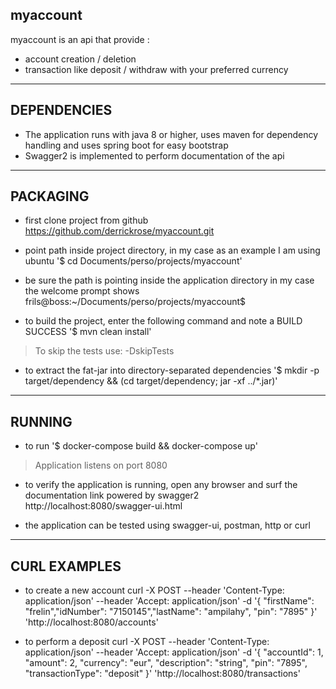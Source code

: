 myaccount
------------------------------------------------------------------------------------------------------
myaccount is an api that provide :
* account creation / deletion
* transaction like deposit / withdraw with your preferred currency

------------------------------------------------------------------------------------------------------
DEPENDENCIES
------------------------------------------------------------------------------------------------------
* The application runs with java 8 or higher,
uses maven for dependency handling and uses spring boot for easy bootstrap
* Swagger2 is implemented to perform documentation of the api

------------------------------------------------------------------------------------------------------
PACKAGING
------------------------------------------------------------------------------------------------------
* first clone project from github
https://github.com/derrickrose/myaccount.git

* point path inside project directory, in my case as an example I am using ubuntu
'$ cd Documents/perso/projects/myaccount'

* be sure the path is pointing inside the application directory
in my case the welcome prompt shows frils@boss:~/Documents/perso/projects/myaccount$

* to build the project, enter the following command and note a BUILD SUCCESS
'$ mvn clean install'
> To skip the tests use: -DskipTests

* to extract the fat-jar into directory-separated dependencies
'$ mkdir -p target/dependency && (cd target/dependency; jar -xf ../*.jar)'

 ------------------------------------------------------------------------------------------------------
 RUNNING
 ------------------------------------------------------------------------------------------------------
* to run 
'$ docker-compose build && docker-compose up'
> Application listens on port 8080
>
* to verify the application is running, open any browser and surf the documentation link powered by swagger2
http://localhost:8080/swagger-ui.html

* the application can be tested using swagger-ui, postman, http or curl

------------------------------------------------------------------------------------------------------
CURL EXAMPLES
------------------------------------------------------------------------------------------------------
* to create a new account
curl -X POST --header 'Content-Type: application/json' --header 'Accept: application/json' -d '{  "firstName": "frelin","idNumber": "7150145","lastName": "ampilahy", "pin": "7895" }' 'http://localhost:8080/accounts'

* to perform a deposit
curl -X POST --header 'Content-Type: application/json' --header 'Accept: application/json' -d '{  "accountId": 1,  "amount": 2, "currency": "eur",  "description": "string", "pin": "7895", "transactionType": "deposit" }' 'http://localhost:8080/transactions'


